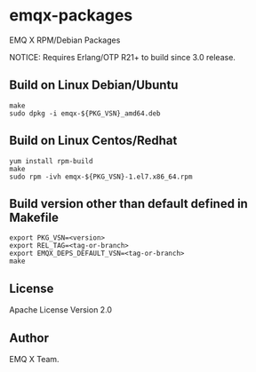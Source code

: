 emqx-packages
=============

EMQ X RPM/Debian Packages

NOTICE: Requires Erlang/OTP R21+ to build since 3.0 release.

Build on Linux Debian/Ubuntu
----------------------------

```
make
sudo dpkg -i emqx-${PKG_VSN}_amd64.deb
```

Build on Linux Centos/Redhat
----------------------------

```
yum install rpm-build
make
sudo rpm -ivh emqx-${PKG_VSN}-1.el7.x86_64.rpm
```

Build version other than default defined in Makefile
----------------------------------------------------

```
export PKG_VSN=<version>
export REL_TAG=<tag-or-branch>
export EMQX_DEPS_DEFAULT_VSN=<tag-or-branch>
make
```

License
-------

Apache License Version 2.0

Author
------

EMQ X Team.
